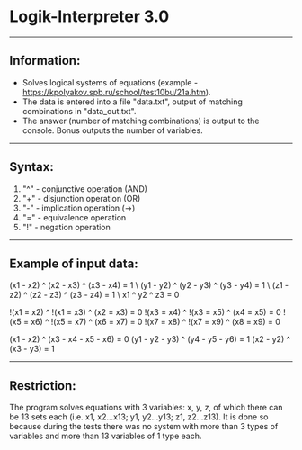 # Logik-Interpreter 3.0
-----------------------------
Information:
-----------------------------
- Solves logical systems of equations (example - https://kpolyakov.spb.ru/school/test10bu/21a.htm).
- The data is entered into a file "data.txt", output of matching combinations in "data_out.txt".
- The answer (number of matching combinations) is output to the console. 
Bonus outputs the number of variables.
-----------------------------
Syntax:
-----------------------------
1) "^" - conjunctive operation (AND)
2) "+" - disjunction operation (OR)
3) "-" - implication operation (->)
4) "=" - equivalence operation
5) "!" - negation operation
-----------------------------
Example of input data:
-----------------------------

(x1 - x2) ^ (x2 - x3) ^ (x3 - x4) = 1 \\
(y1 - y2) ^ (y2 - y3) ^ (y3 - y4) = 1 \\
(z1 - z2) ^ (z2 - z3) ^ (z3 - z4) = 1 \\
x1 ^ y2 ^ z3 = 0

!(x1 = x2) ^ !(x1 = x3) ^ (x2 = x3) = 0
!(x3 = x4) ^ !(x3 = x5) ^ (x4 = x5) = 0
!(x5 = x6) ^ !(x5 = x7) ^ (x6 = x7) = 0
!(x7 = x8) ^ !(x7 = x9) ^ (x8 = x9) = 0

(x1 - x2) ^ (x3 - x4 - x5 - x6) = 0
(y1 - y2 - y3) ^ (y4 - y5 - y6) = 1
(x2 - y2) ^ (x3 - y3) = 1

----------------------------
Restriction:
----------------------------
The program solves equations with 3 variables: x, y, z, of which there can be 13 sets each (i.e. x1, x2...x13; y1, y2...y13; z1, z2...z13). It is done so because during the tests there was no system with more than 3 types of variables and more than 13 variables of 1 type each.
